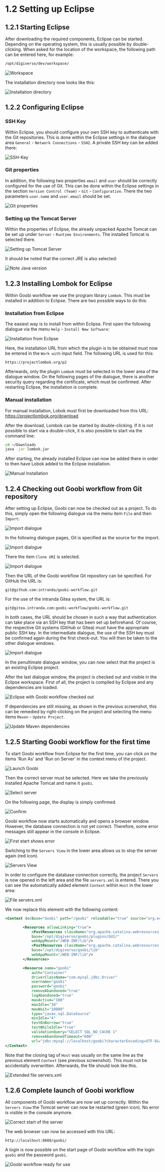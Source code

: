 # 1.2 Setting up Eclipse

## 1.2.1 Starting Eclipse
After downloading the required components, Eclipse can be started. Depending on the operating system, this is usually possible by double-clicking. When asked for the location of the workspace, the following path can be entered here, for example:

```bash
/opt/digiverso/dev/workspace/
```

![Workspace](../../.gitbook/assets/dev_install_05.png)

The installation directory now looks like this:

![Installation directory](../../.gitbook/assets/dev_install_06.png)


## 1.2.2 Configuring Eclipse

### SSH Key
Within Eclipse, you should configure your own SSH key to authenticate with the Git repositories. This is done within the Eclipse settings in the dialogue area `General` - `Network Connections` - `SSH2`. A private SSH key can be added there:

![SSH-Key](../../.gitbook/assets/dev_install_11.png)


### Git properties
In addition, the following two properties `email` and `user` should be correctly configured for the use of Git. This can be done within the Eclipse settings in the section `Version Control (Team)` - `Git` - `Configuration`. There the two parameters `user.name` and `user.email` should be set.

![Git properties](../../.gitbook/assets/dev_install_12.png)


### Setting up the Tomcat Server
Within the properties of Eclipse, the already unpacked Apache Tomcat can be set up under `Server` - `Runtime Environments`. The installed Tomcat is selected there.

![Setting up Tomcat Server](../../.gitbook/assets/dev_install_13.png)

It should be noted that the correct JRE is also selected:

![Note Java version](../../.gitbook/assets/dev_install_14.png)


## 1.2.3 Installing Lombok for Eclipse
Within Goobi workflow we use the program library `Lombok`. This must be installed in addition to Eclipse. There are two possible ways to do this:

### Installation from Eclipse
The easiest way is to install from within Eclipse. First open the following dialogue via the menu `Help` - `Install New Software`:

![Installation from Eclipse](../../.gitbook/assets/dev_install_28.png)

Here, the installation URL from which the plugin is to be obtained must now be entered in the `Work with` input field. The following URL is used for this:

```
https://projectlombok.org/p2
```

Afterwards, only the plugin `Lombok` must be selected in the lower area of the dialogue window. On the following pages of the dialogue, there is another security query regarding the certificate, which must be confirmed. After restarting Eclipse, the installation is complete.


### Manual installation
For manual installation, Lobok must first be downloaded from this URL: https://projectlombok.org/download

After the download, Lombok can be started by double-clicking. If it is not possible to start via a double-click, it is also possible to start via the command line:

```bash
cd ~/Downloads
java -jar lombok.jar
```

After starting, the already installed Eclipse can now be added there in order to then have Lobok added to the Eclipse installation.

![Manual Installation](../../.gitbook/assets/dev_install_17.png)


## 1.2.4 Checking out Goobi workflow from Git repository
After setting up Eclipse, Goobi can now be checked out as a project. To do this, simply open the following dialogue via the menu item `File` and then `Import`:

![Import dialogue](../../.gitbook/assets/dev_install_07.png)

In the following dialogue pages, Git is specified as the source for the import.

![Import dialogue](../../.gitbook/assets/dev_install_08.png)

There the item `Clone URI` is selected.

![Import dialogue](../../.gitbook/assets/dev_install_09.png)

Then the URL of the Goobi workflow Git repository can be specified. For GitHub the URL is:

```
git@github.com:intranda/goobi-workflow.git
```

For the use of the intranda Gitea system, the URL is:

```
git@gitea.intranda.com:goobi-workflow/goobi-workflow.git
```

In both cases, the URL should be chosen in such a way that authentication can take place via an SSH key that has been set up beforehand. Of course, the respective Git systems (GitHub or Gitea) must have the appropriate public SSH key. In the intermediate dialogue, the use of the SSH key must be confirmed again during the first check-out. You will then be taken to the other dialogue windows.

![Import dialogue](../../.gitbook/assets/dev_install_10.png)

In the penultimate dialogue window, you can now select that the project is an existing Eclipse project.

After the last dialogue window, the project is checked out and visible in the Eclipse workspace. First of all, the project is compiled by Eclipse and any dependencies are loaded.

![Eclipse with Goobi workflow checked out](../../.gitbook/assets/dev_install_15.png)

If dependencies are still missing, as shown in the previous screenshot, this can be remedied by right-clicking on the project and selecting the menu items `Maven` - `Update Project`.

![Update Maven dependencies](../../.gitbook/assets/dev_install_16.png)


## 1.2.5 Starting Goobi workflow for the first time
To start Goobi workflow from Eclipse for the first time, you can click on the items 'Run As' and 'Run on Server' in the context menu of the project.

![Launch Goobi](../../.gitbook/assets/dev_install_19.png)

Then the correct server must be selected. Here we take the previously installed Apache Tomcat and name it `goobi`.

![Select server](../../.gitbook/assets/dev_install_20.png)

On the following page, the display is simply confirmed.

![Confirm](../../.gitbook/assets/dev_install_21.png)

Goobi workflow now starts automatically and opens a browser window. However, the database connection is not yet correct. Therefore, some error messages still appear in the console in Eclipse.

![First start shows error](../../.gitbook/assets/dev_install_22.png)

Switching to the `Servers View` in the lower area allows us to stop the server again (red icon).

![Servers View](../../.gitbook/assets/dev_install_23.png)

In order to configure the database connection correctly, the project `Servers` is now opened in the left area and the file `servers.xml` is entered. There you can see the automatically added element `Context` within `Host` in the lower area:

![File servers.xml](../../.gitbook/assets/dev_install_24.png)

We now replace this element with the following content:

```xml
<Context docBase="Goobi" path="/goobi" reloadable="true" source="org.eclipse.jst.jee.server:Goobi">

    	<Resources allowLinking="true">
    	    <PostResources className="org.apache.catalina.webresources.DirResourceSet"
            base="/opt/digiverso/goobi/plugins/GUI/"
            webAppMount="/WEB-INF/lib"/>
    	    <PostResources className="org.apache.catalina.webresources.DirResourceSet"
            base="/opt/digiverso/goobi/lib"
            webAppMount="/WEB-INF/lib"/>
    	</Resources>

    	<Resource name="goobi"
    	    auth="Container"
    	    driverClassName="com.mysql.jdbc.Driver"
    	    username="goobi"
    	    password="goobi"
    	    removeAbandoned="true"
    	    logAbandoned="true"
    	    maxActive="100"
    	    maxIdle="30"
    	    maxWait="10000"
    	    type="javax.sql.DataSource"
    	    minIdle="4"
    	    testOnBorrow="true"
    	    testWhileIdle="true"
    	    validationQuery="SELECT SQL_NO_CACHE 1"
    	    removeAbandonedTimeout="600"
    	    url="jdbc:mysql://localhost/goobi?characterEncoding=UTF-8&amp;autoReconnect=true&amp;autoReconnectForPools=true" />
</Context>
```

Note that the closing tag of `Host` was usually on the same line as the previous element `Context` (see previous screenshot). This must not be accidentally overwritten. Afterwards, the file should look like this.

![Extended file servers.xml](../../.gitbook/assets/dev_install_25.png)


## 1.2.6 Complete launch of Goobi workflow
All components of Goobi workflow are now set up correctly. Within the `Servers View` the Tomcat server can now be restarted (green icon). No error is visible in the console anymore.

![Correct start of the server](../../.gitbook/assets/dev_install_25.png)

The web browser can now be accessed with this URL:

```
http://localhost:8080/goobi/
```

A login is now possible on the start page of Goobi workflow with the login `goobi` and the password `goobi`.

![Goobi workflow ready for use](../../.gitbook/assets/dev_install_26.png)

